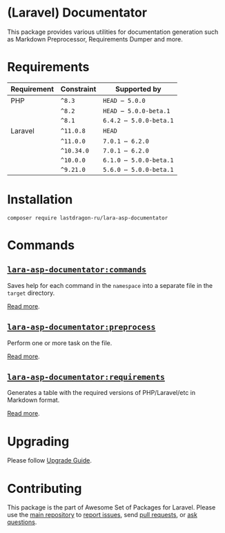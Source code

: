 # (Laravel) Documentator

This package provides various utilities for documentation generation such as Markdown Preprocessor, Requirements Dumper and more.

[include:artisan]: <lara-asp-documentator:requirements "{$directory}">
[//]: # (start: preprocess/78cfc4c7c7c55577)
[//]: # (warning: Generated automatically. Do not edit.)

# Requirements

| Requirement  | Constraint          | Supported by |
|--------------|---------------------|------------------|
|  PHP  | `^8.3` |   `HEAD ⋯ 5.0.0`   |
|  | `^8.2` |   `HEAD ⋯ 5.0.0-beta.1`   |
|  | `^8.1` |   `6.4.2 ⋯ 5.0.0-beta.1`   |
|  Laravel  | `^11.0.8` |  `HEAD`   |
|  | `^11.0.0` |   `7.0.1 ⋯ 6.2.0`   |
|  | `^10.34.0` |   `7.0.1 ⋯ 6.2.0`   |
|  | `^10.0.0` |   `6.1.0 ⋯ 5.0.0-beta.1`   |
|  | `^9.21.0` |   `5.6.0 ⋯ 5.0.0-beta.1`   |

[//]: # (end: preprocess/78cfc4c7c7c55577)

[include:template]: ../../docs/Shared/Installation.md ({"data": {"package": "documentator"}})
[//]: # (start: preprocess/ae875fc29fdefb4f)
[//]: # (warning: Generated automatically. Do not edit.)

# Installation

```shell
composer require lastdragon-ru/lara-asp-documentator
```

[//]: # (end: preprocess/ae875fc29fdefb4f)

# Commands

[include:document-list]: ./docs/Commands
[//]: # (start: preprocess/820df828d96420b5)
[//]: # (warning: Generated automatically. Do not edit.)

## [`lara-asp-documentator:commands`](<docs/Commands/commands.md>)

Saves help for each command in the `namespace` into a separate file in the `target` directory.

[Read more](<docs/Commands/commands.md>).

## [`lara-asp-documentator:preprocess`](<docs/Commands/preprocess.md>)

Perform one or more task on the file.

[Read more](<docs/Commands/preprocess.md>).

## [`lara-asp-documentator:requirements`](<docs/Commands/requirements.md>)

Generates a table with the required versions of PHP/Laravel/etc in Markdown format.

[Read more](<docs/Commands/requirements.md>).

[//]: # (end: preprocess/820df828d96420b5)

# Upgrading

Please follow [Upgrade Guide](UPGRADE.md).

[include:file]: ../../docs/Shared/Contributing.md
[//]: # (start: preprocess/c4ba75080f5a48b7)
[//]: # (warning: Generated automatically. Do not edit.)

# Contributing

This package is the part of Awesome Set of Packages for Laravel. Please use the [main repository](https://github.com/LastDragon-ru/lara-asp) to [report issues](https://github.com/LastDragon-ru/lara-asp/issues), send [pull requests](https://github.com/LastDragon-ru/lara-asp/pulls), or [ask questions](https://github.com/LastDragon-ru/lara-asp/discussions).

[//]: # (end: preprocess/c4ba75080f5a48b7)
